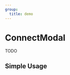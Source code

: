 ```yaml
---
group:
  title: demo
---
```


# ConnectModal

TODO

## Simple Usage

<code src="../demos/ConnectModal/simple.tsx"></code>
